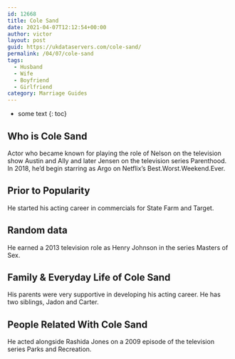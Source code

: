 ```yaml
---
id: 12668
title: Cole Sand
date: 2021-04-07T12:12:54+00:00
author: victor
layout: post
guid: https://ukdataservers.com/cole-sand/
permalink: /04/07/cole-sand
tags:
  - Husband
  - Wife
  - Boyfriend
  - Girlfriend
category: Marriage Guides
---
```


* some text
{: toc}


## Who is Cole Sand



Actor who became known for playing the role of Nelson on the television show Austin and Ally and later Jensen on the television series Parenthood. In 2018, he&#8217;d begin starring as Argo on Netflix&#8217;s Best.Worst.Weekend.Ever.

                
                
                
## Prior to Popularity



He started his acting career in commercials for State Farm and Target.

                
                
                
## Random data



He earned a 2013 television role as Henry Johnson in the series Masters of Sex.

                
                
                
## Family & Everyday Life of Cole Sand



His parents were very supportive in developing his acting career. He has two siblings, Jadon and Carter.

                
                
                
## People Related With Cole Sand



He acted alongside Rashida Jones on a 2009 episode of the television series Parks and Recreation.

                
              
            
          
          
          